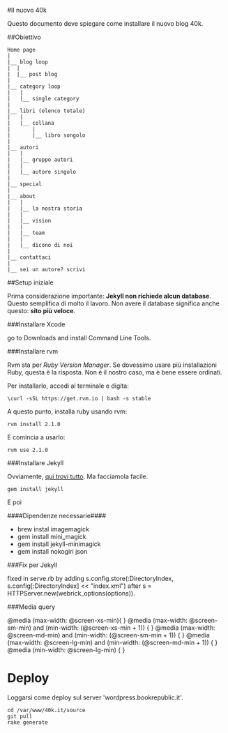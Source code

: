 #Il nuovo 40k

Questo documento deve spiegare come installare il nuovo blog 40k.

##Obiettivo

```
Home page
|
|__ blog loop
|  |
|  |__ post blog
|
|__ category loop
|   |
|   |__ single category
|
|__ libri (elenco totale)
|   |
|   |__ collana
|       |
|       |__ libro songolo
|
|__ autori
|   |
|   |__ gruppo autori
|   |
|   |__ autore singolo
|
|__ special
|
|__ about
|   |
|   |__ la nostra storia
|   |
|   |__ vision
|   |
|   |__ team
|   |
|   |__ dicono di noi
|
|__ contattaci
|
|__ sei un autore? scrivi

```

##Setup iniziale

Prima considerazione importante: **Jekyll non richiede alcun database**. Questo semplifica di molto il lavoro. Non
avere il database significa anche questo: **sito più veloce**.

###Installare Xcode

go to Downloads and install Command Line Tools.

###Installare rvm

Rvm sta per *Ruby Version Manager*. Se dovessimo usare più installazioni Ruby, questa è la risposta. Non è il nostro
caso, ma è bene essere ordinati.

Per installarlo, accedi al terminale e digita:

    \curl -sSL https://get.rvm.io | bash -s stable

A questo punto, installa ruby usando rvm:

    rvm install 2.1.0

E comincia a usarlo:

    rvm use 2.1.0

###Installare Jekyll

Ovviamente, [qui trovi tutto](http://jekyllrb.com/). Ma facciamola facile.

    gem install jekyll

E poi

####Dipendenze necessarie####

- brew instal imagemagick
- gem install mini_magick
- gem install jekyll-minimagick
- gem install nokogiri json

###Fix per Jekyll

fixed in serve.rb by adding s.config.store(:DirectoryIndex, s.config[:DirectoryIndex] << "index.xml") after s = HTTPServer.new(webrick_options(options)).

###Media query

@media (max-width: @screen-xs-min){  }
@media (max-width: @screen-sm-min) and (min-width: (@screen-xs-min + 1)) {  }
@media (max-width: @screen-md-min) and (min-width: (@screen-sm-min + 1)) {  }
@media (max-width: @screen-lg-min) and (min-width: (@screen-md-min + 1)) {  }
@media (min-width: @screen-lg-min) {  }

# Deploy

Loggarsi come deploy sul server 'wordpress.bookrepublic.it'.

```
cd /var/www/40k.it/source
git pull
rake generate
```

